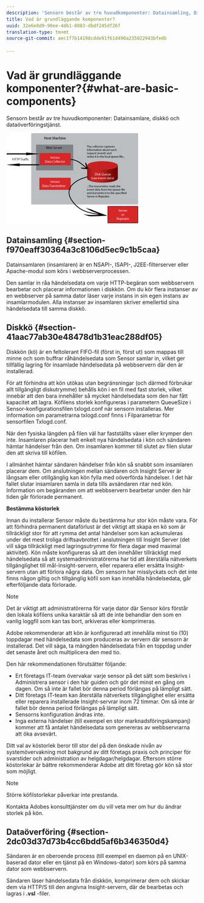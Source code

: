 ```yaml
---
description: 'Sensorn består av tre huvudkomponenter: Datainsamling, Diskkö och Dataöverföring.'
title: Vad är grundläggande komponenter?
uuid: 32e6e8d9-90ee-4db1-8883-dbdf245df26f
translation-type: tm+mt
source-git-commit: aec1f7b14198cdde91f61d490a235022943bfedb

---
```



# Vad är grundläggande komponenter?{#what-are-basic-components}

Sensorn består av tre huvudkomponenter: Datainsamlare, diskkö och dataöverföringstjänst.

![](assets/Visual-Sensor.png)

## Datainsamling {#section-f970eaff30364a3c8106d5ec9c1b5caa}

Datainsamlaren (insamlaren) är en NSAPI-, ISAPI-, J2EE-filterserver eller Apache-modul som körs i webbserverprocessen.

Den samlar in råa händelsedata om varje HTTP-begäran som webbservern bearbetar och placerar informationen i diskkön. Om du kör flera instanser av en webbserver på samma dator läser varje instans in sin egen instans av insamlarmodulen. Alla instanser av insamlaren skriver emellertid sina händelsedata till samma diskkö.

## Diskkö {#section-41aac77ab30e48478d1b31eac288df05}

Diskkön (kö) är en feltolerant FIFO-fil (först in, först ut) som mappas till minne och som buffrar råhändelsedata som Sensor samlar in, vilket ger tillfällig lagring för insamlade händelsedata på webbservern där den är installerad.

För att förhindra att kön utökas utan begränsningar (och därmed förbrukar allt tillgängligt diskutrymme) behålls kön i en fil med fast storlek, vilket innebär att den bara innehåller så mycket händelsedata som den har fått kapacitet att lagra. Köfilens storlek konfigureras i parametern QueueSize i Sensor-konfigurationsfilen txlogd.conf när sensorn installeras. Mer information om parametrarna txlogd.conf finns i Filparametrar för sensorfilen Txlogd.conf.

När den fysiska längden på filen väl har fastställts växer eller krymper den inte. Insamlaren placerar helt enkelt nya händelsedata i kön och sändaren hämtar händelser från den. Om insamlaren kommer till slutet av filen slutar den att skriva till köfilen.

I allmänhet hämtar sändaren händelser från kön så snabbt som insamlaren placerar dem. Om anslutningen mellan sändaren och Insight Server är långsam eller otillgänglig kan kön fylla med oöverförda händelser. I det här fallet slutar insamlaren samla in data tills avsändaren ritar ned kön. Information om begäranden om att webbservern bearbetar under den här tiden går förlorade permanent.

**Bestämma köstorlek**

Innan du installerar Sensor måste du bestämma hur stor kön måste vara. För att förhindra permanent dataförlust är det viktigt att skapa en kö som är tillräckligt stor för att rymma det antal händelser som kan ackumuleras under det mest troliga driftsavbrottet i anslutningen till Insight Server (det vill säga tillräckligt med lagringsutrymme för flera dagar med maximal aktivitet). Kön måste konfigureras så att den innehåller tillräckligt med händelsedata så att systemadministratörerna har tid att återställa nätverkets tillgänglighet till mål-Insight-servern, eller reparera eller ersätta Insight-servern utan att förlora några data. Om sensorn har misslyckats och det inte finns någon giltig och tillgänglig köfil som kan innehålla händelsedata, går efterföljande data förlorade.

>[!NOTE]
>
>Det är viktigt att administratörerna för varje dator där Sensor körs förstår den lokala köfilens unika karaktär så att de inte behandlar den som en vanlig loggfil som kan tas bort, arkiveras eller komprimeras.

Adobe rekommenderar att kön är konfigurerad att innehålla minst tio (10) toppdagar med händelsedata som produceras av servern där sensorn är installerad. Det vill säga, ta mängden händelsedata från en toppdag under det senaste året och multiplicera den med tio.

Den här rekommendationen förutsätter följande:

* Ert företags IT-team övervakar varje sensor på det sätt som beskrivs i Administrera sensor i den här guiden och gör det minst en gång om dagen. Om så inte är fallet bör denna period förlängas på lämpligt sätt.
* Ditt företags IT-team kan återställa nätverkets tillgänglighet eller ersätta eller reparera installerade Insight-servrar inom 72 timmar. Om så inte är fallet bör denna period förlängas på lämpligt sätt.
* Sensorns konfiguration ändras inte.
* Inga externa händelser (till exempel en stor marknadsföringskampanj) kommer att få antalet händelsedata som genereras av webbservrarna att öka avsevärt.

Ditt val av köstorlek beror till stor del på den önskade nivån av systemövervakning mot bakgrund av ditt företags praxis och principer för svarstider och administration av helgdagar/helgdagar. Eftersom större köstorlekar är bättre rekommenderar Adobe att ditt företag gör kön så stor som möjligt.

>[!NOTE]
>
>Större köfilstorlekar påverkar inte prestanda.

Kontakta Adobes konsulttjänster om du vill veta mer om hur du ändrar storlek på kön.

## Dataöverföring {#section-2dc03d37d73b4cc6bdd5af6b346350d4}

Sändaren är en oberoende process (till exempel en daemon på en UNIX-baserad dator eller en tjänst på en Windows-dator) som körs på samma dator som webbservern.

Sändaren läser händelsedata från diskkön, komprimerar dem och skickar dem via HTTP/S till den angivna Insight-servern, där de bearbetas och lagras i **.vsl** -filer.
